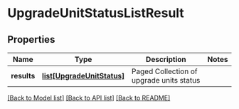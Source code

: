 # UpgradeUnitStatusListResult

## Properties
Name | Type | Description | Notes
------------ | ------------- | ------------- | -------------
**results** | [**list[UpgradeUnitStatus]**](UpgradeUnitStatus.md) | Paged Collection of upgrade units status | 

[[Back to Model list]](../README.md#documentation-for-models) [[Back to API list]](../README.md#documentation-for-api-endpoints) [[Back to README]](../README.md)

